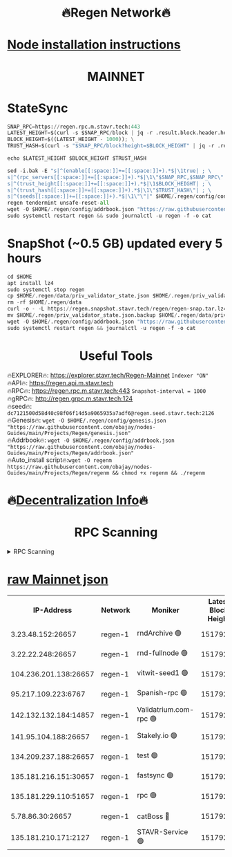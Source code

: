 <h1 align="center"> 🔥Regen Network🔥</h1>

[Node installation instructions](https://github.com/obajay/nodes-Guides/tree/main/Projects/Regen)
=
<h1 align="center"> MAINNET</h1>

# StateSync
```python
SNAP_RPC=https://regen.rpc.m.stavr.tech:443
LATEST_HEIGHT=$(curl -s $SNAP_RPC/block | jq -r .result.block.header.height); \
BLOCK_HEIGHT=$((LATEST_HEIGHT - 1000)); \
TRUST_HASH=$(curl -s "$SNAP_RPC/block?height=$BLOCK_HEIGHT" | jq -r .result.block_id.hash)

echo $LATEST_HEIGHT $BLOCK_HEIGHT $TRUST_HASH

sed -i.bak -E "s|^(enable[[:space:]]+=[[:space:]]+).*$|\1true| ; \
s|^(rpc_servers[[:space:]]+=[[:space:]]+).*$|\1\"$SNAP_RPC,$SNAP_RPC\"| ; \
s|^(trust_height[[:space:]]+=[[:space:]]+).*$|\1$BLOCK_HEIGHT| ; \
s|^(trust_hash[[:space:]]+=[[:space:]]+).*$|\1\"$TRUST_HASH\"| ; \
s|^(seeds[[:space:]]+=[[:space:]]+).*$|\1\"\"|" $HOME/.regen/config/config.toml
regen tendermint unsafe-reset-all
wget -O $HOME/.regen/config/addrbook.json "https://raw.githubusercontent.com/obajay/nodes-Guides/main/Projects/Regen/addrbook.json"
sudo systemctl restart regen && sudo journalctl -u regen -f -o cat
```
# SnapShot (~0.5 GB) updated every 5 hours
```python
cd $HOME
apt install lz4
sudo systemctl stop regen
cp $HOME/.regen/data/priv_validator_state.json $HOME/.regen/priv_validator_state.json.backup
rm -rf $HOME/.regen/data
curl -o - -L https://regen.snapshot.stavr.tech/regen/regen-snap.tar.lz4 | lz4 -c -d - | tar -x -C $HOME/.regen --strip-components 2
mv $HOME/.regen/priv_validator_state.json.backup $HOME/.regen/data/priv_validator_state.json
wget -O $HOME/.regen/config/addrbook.json "https://raw.githubusercontent.com/obajay/nodes-Guides/main/Projects/Regen/addrbook.json"
sudo systemctl restart regen && journalctl -u regen -f -o cat
```

 <h1 align="center"> Useful Tools</h1>

🔥EXPLORER🔥:     https://explorer.stavr.tech/Regen-Mainnet        `Indexer "ON"` \
🔥API🔥:          https://regen.api.m.stavr.tech \
🔥RPC🔥:          https://regen.rpc.m.stavr.tech:443              `Snapshot-interval = 1000` \
🔥gRPC🔥:         http://regen.grpc.m.stavr.tech:124 \
🔥seed🔥:      `dc7121500d58d40c98f06f14d5a9065935a7adf6@regen.seed.stavr.tech:2126` \
🔥Genesis🔥:   `wget -O $HOME/.regen/config/genesis.json "https://raw.githubusercontent.com/obajay/nodes-Guides/main/Projects/Regen/genesis.json"` \
🔥Addrbook🔥:  `wget -O $HOME/.regen/config/addrbook.json "https://raw.githubusercontent.com/obajay/nodes-Guides/main/Projects/Regen/addrbook.json"` \
🔥Auto_install script🔥:`wget -O regenm https://raw.githubusercontent.com/obajay/nodes-Guides/main/Projects/Regen/regenm && chmod +x regenm && ./regenm`

🔥[Decentralization Info](https://github.com/obajay/StateSync-snapshots/tree/main/Projects/Regen/Decentralization)🔥
=
<h1 align="center"> RPC Scanning</h1>

<details>
<summary>RPC Scanning</summary>

<h2 align="center"> We scan nodes in real time every 4 hours. And we provide the final result of RPC endpoints.
We cannot influence the operation of these nodes in any way. </h2>


```python
If Voting Power is higher than 0 --> then the Node is a validator of the network and may be subject to attack and be a potential threat to the chain.
```
```python
We marked such validators with a red symbol
```

</details>

[raw Mainnet json](https://rpc-check.regenm.stavr.tech/regenm/rpc-regenm-result.json)
=


<table><tr><th>IP-Address</th><th>Network</th><th>Moniker</th><th>Latest Block Height</th><th>Earliest Block Height</th><th>Catching Up</th><th>Tx Index</th><th>Voting Power</th><th>Scan Time</th></tr><tr><td>3.23.48.152:26657</td><td>regen-1</td><td>rndArchive 🟢</td><td>15179230</td><td>1</td><td>False</td><td>on</td><td>0</td><td>2024-03-18T15:53:23.550006964UTC</td></tr><tr><td>3.22.22.248:26657</td><td>regen-1</td><td>rnd-fullnode 🟢</td><td>15179228</td><td>4134001</td><td>False</td><td>on</td><td>0</td><td>2024-03-18T15:53:12.660506340UTC</td></tr><tr><td>104.236.201.138:26657</td><td>regen-1</td><td>vitwit-seed1 🟢</td><td>15179216</td><td>8943001</td><td>False</td><td>on</td><td>0</td><td>2024-03-18T15:51:58.390050270UTC</td></tr><tr><td>95.217.109.223:6767</td><td>regen-1</td><td>Spanish-rpc 🟢</td><td>15179241</td><td>10068001</td><td>False</td><td>on</td><td>0</td><td>2024-03-18T15:54:25.151062451UTC</td></tr><tr><td>142.132.132.184:14857</td><td>regen-1</td><td>Validatrium.com-rpc 🟢</td><td>15179242</td><td>11175001</td><td>False</td><td>on</td><td>0</td><td>2024-03-18T15:54:31.528975326UTC</td></tr><tr><td>141.95.104.188:26657</td><td>regen-1</td><td>Stakely.io 🟢</td><td>15179226</td><td>13442501</td><td>False</td><td>on</td><td>0</td><td>2024-03-18T15:52:57.478113519UTC</td></tr><tr><td>134.209.237.188:26657</td><td>regen-1</td><td>test 🟢</td><td>15179248</td><td>13992001</td><td>False</td><td>on</td><td>0</td><td>2024-03-18T15:55:09.274672735UTC</td></tr><tr><td>135.181.216.151:30657</td><td>regen-1</td><td>fastsync 🟢</td><td>15179234</td><td>14457001</td><td>False</td><td>off</td><td>0</td><td>2024-03-18T15:53:43.241537985UTC</td></tr><tr><td>135.181.229.110:51657</td><td>regen-1</td><td>rpc 🟢</td><td>15179225</td><td>14844001</td><td>False</td><td>on</td><td>0</td><td>2024-03-18T15:52:49.048352968UTC</td></tr><tr><td>5.78.86.30:26657</td><td>regen-1</td><td>catBoss 🔴</td><td>15179252</td><td>15111001</td><td>False</td><td>on</td><td>9014324916</td><td>2024-03-18T15:55:31.304541306UTC</td></tr><tr><td>135.181.210.171:2127</td><td>regen-1</td><td>STAVR-Service 🟢</td><td>15179255</td><td>15177001</td><td>False</td><td>on</td><td>0</td><td>2024-03-18T15:55:45.972376907UTC</td></tr></table>